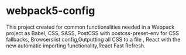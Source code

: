 # webpack5-config
This project created for common functionalities needed in a Webpack project as Babel, CSS, SASS, PostCSS with postcss-preset-env for CSS fallbacks, Browserslist config,Outputting all CSS to a file , React with the new automatic importing functionality,React Fast Refresh.
